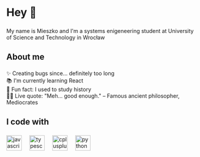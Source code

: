 <h1 align="left">Hey 👋</h1>

###

<p align="left">My name is Mieszko and I'm a systems enigeneering student at University of Science and Technology in Wrocław</p>

###

<h2 align="left">About me</h2>

###

<p align="left">✨ Creating bugs since... definitely too long<br>📚 I'm currently learning React<br>🎲 Fun fact: I used to study history<br>👨‍🎓 Live quote: "Meh... good enough." – Famous ancient philosopher, Mediocrates</p>

###

<h2 align="left">I code with</h2>

###

<div align="left">
  <img src="https://cdn.jsdelivr.net/gh/devicons/devicon/icons/javascript/javascript-original.svg" height="40" alt="javascript logo"  />
  <img width="12" />
  <img src="https://cdn.jsdelivr.net/gh/devicons/devicon/icons/typescript/typescript-original.svg" height="40" alt="typescript logo"  />
  <img width="12" />
  <img src="https://cdn.jsdelivr.net/gh/devicons/devicon/icons/cplusplus/cplusplus-original.svg" height="40" alt="cplusplus logo"  />
  <img width="12" />
  <img src="https://cdn.jsdelivr.net/gh/devicons/devicon/icons/python/python-original.svg" height="40" alt="python logo"  />
</div>

###
